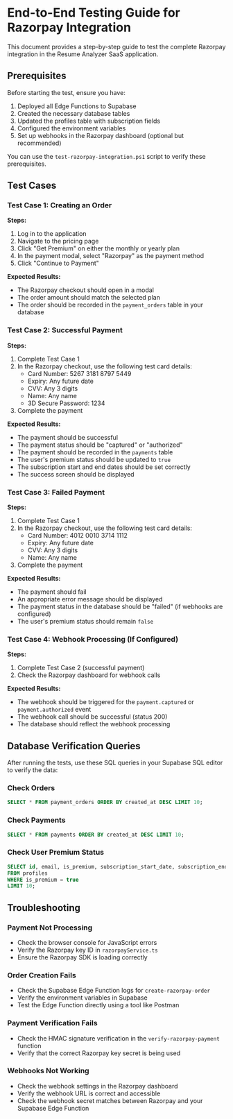 # End-to-End Testing Guide for Razorpay Integration

This document provides a step-by-step guide to test the complete Razorpay integration in the Resume Analyzer SaaS application.

## Prerequisites

Before starting the test, ensure you have:

1. Deployed all Edge Functions to Supabase
2. Created the necessary database tables
3. Updated the profiles table with subscription fields
4. Configured the environment variables
5. Set up webhooks in the Razorpay dashboard (optional but recommended)

You can use the `test-razorpay-integration.ps1` script to verify these prerequisites.

## Test Cases

### Test Case 1: Creating an Order

**Steps:**
1. Log in to the application
2. Navigate to the pricing page
3. Click "Get Premium" on either the monthly or yearly plan
4. In the payment modal, select "Razorpay" as the payment method
5. Click "Continue to Payment"

**Expected Results:**
- The Razorpay checkout should open in a modal
- The order amount should match the selected plan
- The order should be recorded in the `payment_orders` table in your database

### Test Case 2: Successful Payment

**Steps:**
1. Complete Test Case 1
2. In the Razorpay checkout, use the following test card details:
   - Card Number: 5267 3181 8797 5449
   - Expiry: Any future date
   - CVV: Any 3 digits
   - Name: Any name
   - 3D Secure Password: 1234
3. Complete the payment

**Expected Results:**
- The payment should be successful
- The payment status should be "captured" or "authorized"
- The payment should be recorded in the `payments` table
- The user's premium status should be updated to `true`
- The subscription start and end dates should be set correctly
- The success screen should be displayed

### Test Case 3: Failed Payment

**Steps:**
1. Complete Test Case 1
2. In the Razorpay checkout, use the following test card details:
   - Card Number: 4012 0010 3714 1112
   - Expiry: Any future date
   - CVV: Any 3 digits
   - Name: Any name
3. Complete the payment

**Expected Results:**
- The payment should fail
- An appropriate error message should be displayed
- The payment status in the database should be "failed" (if webhooks are configured)
- The user's premium status should remain `false`

### Test Case 4: Webhook Processing (If Configured)

**Steps:**
1. Complete Test Case 2 (successful payment)
2. Check the Razorpay dashboard for webhook calls

**Expected Results:**
- The webhook should be triggered for the `payment.captured` or `payment.authorized` event
- The webhook call should be successful (status 200)
- The database should reflect the webhook processing

## Database Verification Queries

After running the tests, use these SQL queries in your Supabase SQL editor to verify the data:

### Check Orders
```sql
SELECT * FROM payment_orders ORDER BY created_at DESC LIMIT 10;
```

### Check Payments
```sql
SELECT * FROM payments ORDER BY created_at DESC LIMIT 10;
```

### Check User Premium Status
```sql
SELECT id, email, is_premium, subscription_start_date, subscription_end_date 
FROM profiles 
WHERE is_premium = true
LIMIT 10;
```

## Troubleshooting

### Payment Not Processing
- Check the browser console for JavaScript errors
- Verify the Razorpay key ID in `razorpayService.ts`
- Ensure the Razorpay SDK is loading correctly

### Order Creation Fails
- Check the Supabase Edge Function logs for `create-razorpay-order`
- Verify the environment variables in Supabase
- Test the Edge Function directly using a tool like Postman

### Payment Verification Fails
- Check the HMAC signature verification in the `verify-razorpay-payment` function
- Verify that the correct Razorpay key secret is being used

### Webhooks Not Working
- Check the webhook settings in the Razorpay dashboard
- Verify the webhook URL is correct and accessible
- Check the webhook secret matches between Razorpay and your Supabase Edge Function
